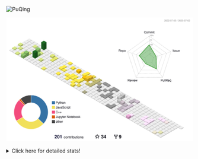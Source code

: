 ![PuQing](https://user-images.githubusercontent.com/27223114/171565019-9a56fae6-b08b-421f-99db-7e830da42371.png)

![](./profile-3d-contrib/profile-season-animate.svg)

<details>
<summary>Click here for detailed stats!</summary>

<!--START_SECTION:waka-->
![Lines of code](https://img.shields.io/badge/From%20Hello%20World%20I%27ve%20Written-700.3%20thousand%20lines%20of%20code-blue)

**🐱 My GitHub Data** 

> 📦 249.4 kB Used in GitHub's Storage 
 > 
> 🏆 81 Contributions in the Year 2023
 > 
> 🚫 Not Opted to Hire
 > 
> 📜 27 Public Repositories 
 > 
> 🔑 27 Private Repositories 
 > 
**I'm an Early 🐤** 

```text
🌞 Morning                277 commits         █████░░░░░░░░░░░░░░░░░░░░   19.36 % 
🌆 Daytime                742 commits         █████████████░░░░░░░░░░░░   51.85 % 
🌃 Evening                173 commits         ███░░░░░░░░░░░░░░░░░░░░░░   12.09 % 
🌙 Night                  239 commits         ████░░░░░░░░░░░░░░░░░░░░░   16.70 % 
```


📊 **This Week I Spent My Time On** 

```text
💬 Programming Languages: 
Jupyter Notebook         5 hrs 33 mins       █████████████░░░░░░░░░░░░   50.86 % 
Python                   4 hrs 47 mins       ███████████░░░░░░░░░░░░░░   43.82 % 
C++                      22 mins             █░░░░░░░░░░░░░░░░░░░░░░░░   03.45 % 
YAML                     10 mins             ░░░░░░░░░░░░░░░░░░░░░░░░░   01.64 % 
Text                     1 min               ░░░░░░░░░░░░░░░░░░░░░░░░░   00.20 % 

🔥 Editors: 
VS Code                  10 hrs 56 mins      █████████████████████████   100.00 % 

💻 Operating System: 
Linux                    9 hrs 58 mins       ███████████████████████░░   91.17 % 
WSL                      57 mins             ██░░░░░░░░░░░░░░░░░░░░░░░   08.83 % 
```


<!--END_SECTION:waka-->
</details>
